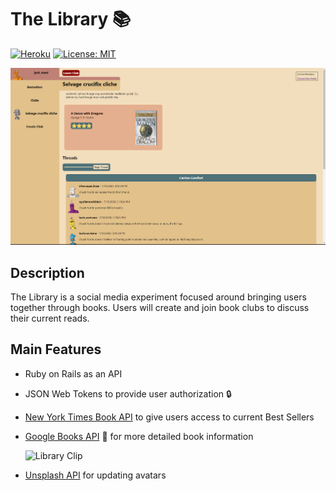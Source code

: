 # The Library 📚
[![Heroku](https://heroku-badge.herokuapp.com/?app=heroku-badge)](https://library-book-club.herokuapp.com/)
[![License: MIT](https://img.shields.io/badge/License-MIT-yellow.svg)](https://opensource.org/licenses/MIT)

![Library Screenshot](libraryreadme.png)

## Description
The Library is a social media experiment focused around bringing users together through books.
Users will create and join book clubs to discuss their current reads.

## Main Features
* Ruby on Rails as an API
* JSON Web Tokens to provide user authorization 🔒
* [New York Times Book API](https://developer.nytimes.com/docs/books-product/1/overview) to give users access to current Best Sellers
* [Google Books API](https://developers.google.com/books) 📖 for more detailed book information

  ![Library Clip](https://media.giphy.com/media/iIH1HSia9w0pLJOxZ4/giphy.gif)

* [Unsplash API](https://unsplash.com/documentation) for updating avatars
